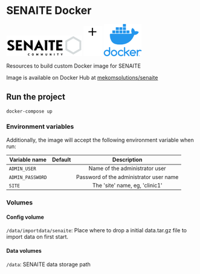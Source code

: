 # SENAITE Docker
<p align="left">
  <img src="readme/senaite_logo.png" width="200" title="SENAITE">
  <img src="readme/plus.png" width="50" title="Docker">
  <img src="readme/docker_logo.png" width="100" title="Docker">
</p>

Resources to build custom Docker image for SENAITE

Image is available on Docker Hub at
[mekomsolutions/senaite](https://hub.docker.com/r/mekomsolutions/openmrs/tags)

## Run the project

```
docker-compose up
```

### Environment variables

Additionally, the image will accept the following environment variable when run:

| Variable name                  | Default |                                    Description                                   |
|--------------------------------|---------|:--------------------------------------------------------------------------------:|
| `ADMIN_USER`                       |         | Name of the administrator user   
| `ADMIN_PASSWORD`                      |  | Password of the administrator  user name                        
| `SITE` |         | The 'site' name, eg, 'clinic1' |

### Volumes

#### Config volume
`/data/importdata/senaite`: Place where to drop a initial data.tar.gz file to import data on first start.

#### Data volumes
`/data`: SENAITE data storage path
